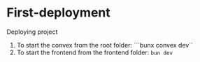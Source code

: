 # First-deployment
Deploying project 

1. To start the convex from the root folder: ```bunx convex dev``
2. To start the frontend from the frontend folder: ``bun dev``